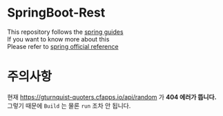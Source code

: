 # SpringBoot-Rest

This repository follows the [spring guides](https://spring.io/guides/gs/rest-service/)  
If you want to know more about this         
Please refer to [spring official reference](https://spring.io/)     

# 주의사항  
현재 https://gturnquist-quoters.cfapps.io/api/random 가 **404 에러가 뜹니다.**  
그렇기 때문에 `Build` 는 물론 `run` 조차 안 됩니다.  
